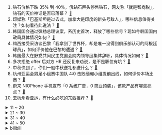 1. 钻石价格下跌 35% 到 40%，俄钻石巨头停售钻石，网友称「就是智商税」，钻石的天价神话是否已落幕？ [:link:](https://www.zhihu.com/question/623113066)
2. 印媒称「巴基斯坦是过去式，加拿大是印度的新头号敌人」，哪些信息值得关注？如何看待此说法？ [:link:](https://www.zhihu.com/question/623083209)
3. 韩国国会通过弹劾总理议案，系历史首次，释放了哪些信号？现如今韩国国内政局具体情况如何？ [:link:](https://www.zhihu.com/question/623105016)
4. 梅西接受采访谈巴黎「我拿到了世界杯，却是唯一没得到俱乐部认可的阿根廷球员」，如何评价他在巴黎的遭遇？ [:link:](https://www.zhihu.com/question/623204278)
5. 韩国最大在野党共同民主党国会院内领导层集体辞职，具体情况如何？ [:link:](https://www.zhihu.com/question/623203771)
6. 多次拒绝 offer 后对方 HR 还反复来劝说，是不是职位有坑？ [:link:](https://www.zhihu.com/question/622558837)
7. 中秋快到了，你们一般中秋送礼都送什么？ [:link:](https://www.zhihu.com/question/480171711)
8. 杭州亚运会男足小组赛中国队 4:0 击败缅甸小组提前出线，如何评价本场比赛？ [:link:](https://www.zhihu.com/question/623163004)
9. 蔚来 NIOPhone 手机宣布「0 系统广告，0 商业预装」，该款产品有哪些亮点？ [:link:](https://www.zhihu.com/question/623088151)
10. 去杭州看亚运，有什么必吃的东西推荐？ [:link:](https://www.zhihu.com/question/622233847)
<details>
<summary>11 ~ 20</summary>

11. 欧盟发愁「若不采取措施，2030 年欧盟将像依赖俄罗斯能源一样依赖中国电池」，  如何解读？ [:link:](https://www.zhihu.com/question/622591186)
12. 为什么现在年轻人都不到菜市场买菜了? [:link:](https://www.zhihu.com/question/615918682)
13. 12306 每秒超 60 万人刷票，国庆铁路日均客流预计约为春运两倍，如何看待今年黄金周抢票难的现象？ [:link:](https://www.zhihu.com/question/622722346)
14. 五条悟被腰斩了，还能活吗？ [:link:](https://www.zhihu.com/question/622929456)
15. 「回到县城」成为大学生就业的新选择，为什么大城市正在对高校毕业生失去吸引力？ [:link:](https://www.zhihu.com/question/622549915)
16. 《食神》里周星驰一开始什么都不会，怎么当食神的？ [:link:](https://www.zhihu.com/question/431857756)
17. 你见过有多随意的名字？ [:link:](https://www.zhihu.com/question/320098394)
18. 「90 后不敢看体检报告」频上热搜，大病年轻化成趋势，支付宝上的重疾险能否缓解大病焦虑？ [:link:](https://www.zhihu.com/question/623113598)
19. 如果让你推荐 5 本诺贝尔文学奖获奖作家的作品，你会推荐哪几本？ [:link:](https://www.zhihu.com/question/566435643)
20. 广州成首个官宣放松限购的一线城市，8 月新房成交下跌 32%，透露哪些信息?其他一线城市会跟进吗？ [:link:](https://www.zhihu.com/question/623090276)
</details>
<details>
<summary>21 ~ 30</summary>

21. 适婚年龄，该不该选择人品好但没有心动感的人？是分手还是知足将就？ [:link:](https://www.zhihu.com/question/622663731)
22. 校招中的“熟悉linux操作系统”一般是指达到什么程度？ [:link:](https://www.zhihu.com/question/517101428)
23. 散兵对于国内的二次元创作意味着什么？ [:link:](https://www.zhihu.com/question/622369810)
24. 波兰宣布「将停止向乌克兰提供武器，但不会干扰其他国家运送武器」，此举会产生哪些影响？ [:link:](https://www.zhihu.com/question/623076121)
25. 如何选购燃气热水器？ [:link:](https://www.zhihu.com/question/22263680)
26. 在中国可以不学人情世故吗？ [:link:](https://www.zhihu.com/question/621467271)
27. 回家给父母买了很多东西，他们总觉得我在浪费钱，要以什么方式才能让父母接受我对他们的好？ [:link:](https://www.zhihu.com/question/621684303)
28. 如何评价英伟达推出的 DLSS3.5 显卡? [:link:](https://www.zhihu.com/question/618638060)
29. 你在电视剧里学到过哪些体制内适用的生存智慧？ [:link:](https://www.zhihu.com/question/622765801)
30. 「精准护肤」的普适度高吗？未来会不会人人都个性化和定制化的护肤？ [:link:](https://www.zhihu.com/question/622219425)
</details>
<details>
<summary>31 ~ 40</summary>

31. 过节朋友们都回家很羡慕，突然间一个人在大城市的悲伤涌了上来，想念父母又恐惧回家的压力，要怎么缓解？ [:link:](https://www.zhihu.com/question/621811531)
32. 如何评价OpenAI最新发布的DALLE3？ [:link:](https://www.zhihu.com/question/623068612)
33. 法国为什么数学这么强？ [:link:](https://www.zhihu.com/question/352617471)
34. 欧洲《芯片法案》正式生效，要求到 2030 年欧盟芯片产量占全球 20%，该法案将产生哪些影响？ [:link:](https://www.zhihu.com/question/623192124)
35. 如何评价由黄景瑜、张婧仪主演的电视剧《他从火光中走来》？ [:link:](https://www.zhihu.com/question/622602638)
36. 2023 年诺贝尔奖有哪些值得期待的科学家？是否会有黑马出现？ [:link:](https://www.zhihu.com/question/622722681)
37. 亚冠武汉三镇 2-2 遭浦和红钻绝平，张晓彬打进队史亚冠首球，戴维森点射，如何评价这场比赛？ [:link:](https://www.zhihu.com/question/623018002)
38. 有什么是你在童年吃过的东西，令你至今念念不忘？ [:link:](https://www.zhihu.com/question/623126894)
39. 国铁集团表示从未授权第三方平台发售火车票，也不可能给第三方平台所谓的「优先购票权」，哪些信息值得关注？ [:link:](https://www.zhihu.com/question/622765971)
40. 可以用「无」「罪」「有」「理」造句吗？ [:link:](https://www.zhihu.com/question/622014991)
</details>
<details>
<summary>41 ~ 50</summary>

41. 波兰等国继续禁止乌克兰农产品进口，乌向世贸组织提起上诉，该事件或将如何发展？ [:link:](https://www.zhihu.com/question/622893851)
42. 从几十块到几千块，这些吹风机有什么区别？有必要买贵的吗？ [:link:](https://www.zhihu.com/question/526462432)
43. 哪个国家队最有可能是第九个世界杯冠军？ [:link:](https://www.zhihu.com/question/622947332)
44. 做电商要管理多种产品线，该怎样优化好货盘，以确保主力品能够脱颖而出？ [:link:](https://www.zhihu.com/question/623115666)
45. 为什么客家习俗是“女劳男逸”？ [:link:](https://www.zhihu.com/question/622464620)
46. 如何评价《原神》「那维莱特」角色 PV——「水中之眼」？ [:link:](https://www.zhihu.com/question/623112484)
47. 上海AI实验室开源书生·浦语200亿参数大模型，并于阿里云魔搭社区首发，将对大模型生态带来哪些影响？ [:link:](https://www.zhihu.com/question/623084159)
48. 如果《让子弹飞》里面吃粉的是《崩坏：星穹铁道》各角色，会怎么样？ [:link:](https://www.zhihu.com/question/622683592)
49. 「不接待儿童」店铺引热议，这一现象是否普遍存在？对此如何评价？ [:link:](https://www.zhihu.com/question/622768049)
50. 从科学角度来讲，睡眠朝向会影响睡眠质量吗？ [:link:](https://www.zhihu.com/question/621663380)
</details><details>
<summary>bilibili</summary>

</details>